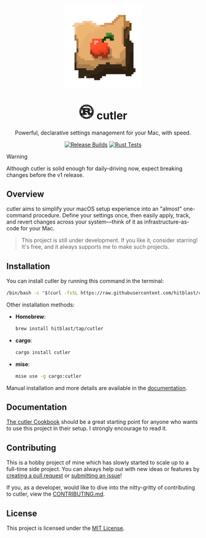 <div align="center">

<img src="assets/logo.png" width="200px">

# <img src="https://raw.githubusercontent.com/github/explore/80688e429a7d4ef2fca1e82350fe8e3517d3494d/topics/rust/rust.png" width="40px"> cutler

Powerful, declarative settings management for your Mac, with speed.

[![Release Builds](https://github.com/hitblast/cutler/actions/workflows/release.yml/badge.svg)](https://github.com/hitblast/cutler/actions/workflows/release.yml)
[![Rust Tests](https://github.com/hitblast/cutler/actions/workflows/tests.yml/badge.svg)](https://github.com/hitblast/cutler/actions/workflows/tests.yml)

</div>

> [!WARNING]
> Although cutler is solid enough for daily-driving now, expect breaking changes before the v1 release.


## Overview

cutler aims to simplify your macOS setup experience into an "almost" one-command procedure. Define your settings once, then easily apply, track, and revert changes across your system—think of it as infrastructure-as-code for your Mac.

> This project is still under development. If you like it, consider starring! It's free, and it always supports me to make such projects.


## Installation

You can install cutler by running this command in the terminal:

```bash
/bin/bash -c "$(curl -fsSL https://raw.githubusercontent.com/hitblast/cutler/main/install.sh)"
```

Other installation methods:

- **Homebrew**:
  ```bash
  brew install hitblast/tap/cutler
  ```
- **cargo**:
  ```bash
  cargo install cutler
  ```
- **mise**:
  ```bash
  mise use -g cargo:cutler
  ```

Manual installation and more details are available in the [documentation](https://hitblast.github.io/cutler/book/).

## Documentation

[The cutler Cookbook](https://hitblast.github.io/cutler/book/) should be a great starting point for anyone who wants to use this project in their setup. I strongly encourage to read it.

## Contributing

This is a hobby project of mine which has slowly started to scale up to a full-time side project. You can always help out with new ideas or features by [creating a pull request](https://docs.github.com/en/pull-requests/collaborating-with-pull-requests/proposing-changes-to-your-work-with-pull-requests/creating-a-pull-request) or [submitting an issue](https://github.com/hitblast/cutler/issues)!

If you, as a developer, would like to dive into the nitty-gritty of contributing to cutler, view the [CONTRIBUTING.md](./CONTRIBUTING.md).


## License

This project is licensed under the [MIT License](https://github.com/hitblast/cutler/blob/main/LICENSE).
